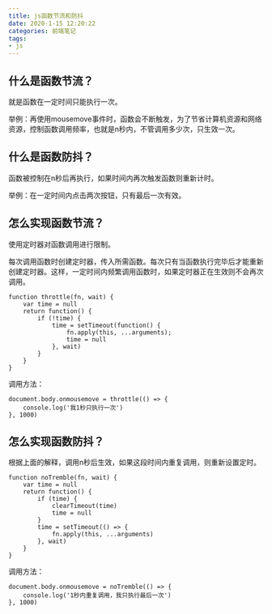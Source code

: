 ```yaml
---
title: js函数节流和防抖
date: 2020-1-15 12:20:22
categories: 前端笔记
tags:
- js
---
```


## 什么是函数节流？

就是函数在一定时间只能执行一次。

举例：再使用mousemove事件时，函数会不断触发，为了节省计算机资源和网络资源，控制函数调用频率，也就是n秒内，不管调用多少次，只生效一次。

## 什么是函数防抖？

函数被控制在n秒后再执行，如果时间内再次触发函数则重新计时。

举例：在一定时间内点击两次按钮，只有最后一次有效。

<!-- more -->

## 怎么实现函数节流？

使用定时器对函数调用进行限制。

每次调用函数时创建定时器，传入所需函数。每次只有当函数执行完毕后才能重新创建定时器。这样，一定时间内频繁调用函数时，如果定时器正在生效则不会再次调用。

```
function throttle(fn, wait) {
    var time = null
    return function() {
        if (!time) {
            time = setTimeout(function() {
                fn.apply(this, ...arguments);
                time = null
            }, wait)
        }
    }
}
```

调用方法：
```
document.body.onmousemove = throttle(() => {
    console.log('我1秒只执行一次')
}, 1000)
```

## 怎么实现函数防抖？

根据上面的解释，调用n秒后生效，如果这段时间内重复调用，则重新设置定时。

```
function noTremble(fn, wait) {
    var time = null
    return function() {
        if (time) {
            clearTimeout(time)
            time = null
        }
        time = setTimeout(() => {
            fn.apply(this, ...arguments)
        }, wait)
    }
}
```

调用方法：
```
document.body.onmousemove = noTremble(() => {
    console.log('1秒内重复调用，我只执行最后一次')
}, 1000)
```